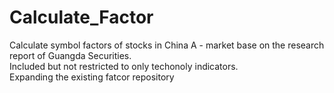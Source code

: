# Calculate_Factor #
Calculate symbol factors of stocks in China A - market base on the research report of Guangda Securities.    
Included but not restricted to only techonoly indicators.   
Expanding the existing fatcor repository
